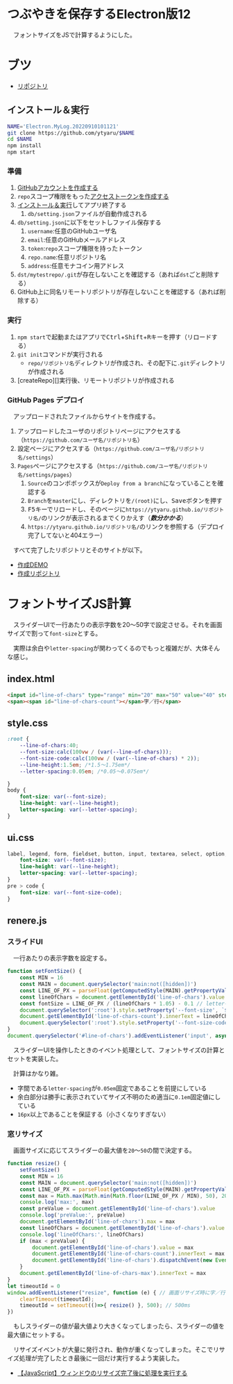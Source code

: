 # つぶやきを保存するElectron版12

　フォントサイズをJSで計算するようにした。

<!-- more -->

# ブツ

* [リポジトリ][]

[リポジトリ]:https://github.com/ytyaru/Electron.MyLog.20220910101121

## インストール＆実行

```sh
NAME='Electron.MyLog.20220910101121'
git clone https://github.com/ytyaru/$NAME
cd $NAME
npm install
npm start
```

### 準備

1. [GitHubアカウントを作成する](https://github.com/join)
1. `repo`スコープ権限をもった[アクセストークンを作成する](https://github.com/settings/tokens)
1. [インストール＆実行](#install_run)してアプリ終了する
	1. `db/setting.json`ファイルが自動作成される
1. `db/setting.json`に以下をセットしファイル保存する
	1. `username`:任意のGitHubユーザ名
	1. `email`:任意のGitHubメールアドレス
	1. `token`:`repo`スコープ権限を持ったトークン
	1. `repo.name`:任意リポジトリ名
	1. `address`:任意モナコイン用アドレス
1. `dst/mytestrepo/.git`が存在しないことを確認する（あれば`dst`ごと削除する）
1. GitHub上に同名リモートリポジトリが存在しないことを確認する（あれば削除する）

### 実行

1. `npm start`で起動またはアプリで<kbd>Ctrl</kbd>+<kbd>Shift</kbd>+<kbd>R</kbd>キーを押す（リロードする）
1. `git init`コマンドが実行される
	* `repo/リポジトリ名`ディレクトリが作成され、その配下に`.git`ディレクトリが作成される
1. [createRepo][]実行後、リモートリポジトリが作成される

### GitHub Pages デプロイ

　アップロードされたファイルからサイトを作成する。

1. アップロードしたユーザのリポジトリページにアクセスする（`https://github.com/ユーザ名/リポジトリ名`）
1. 設定ページにアクセスする（`https://github.com/ユーザ名/リポジトリ名/settings`）
1. `Pages`ページにアクセスする（`https://github.com/ユーザ名/リポジトリ名/settings/pages`）
    1. `Source`のコンボボックスが`Deploy from a branch`になっていることを確認する
    1. `Branch`を`master`にし、ディレクトリを`/(root)`にし、<kbd>Save</kbd>ボタンを押す
    1. <kbd>F5</kbd>キーでリロードし、そのページに`https://ytyaru.github.io/リポジトリ名/`のリンクが表示されるまでくりかえす（***数分かかる***）
    1. `https://ytyaru.github.io/リポジトリ名/`のリンクを参照する（デプロイ完了してないと404エラー）

　すべて完了したリポジトリとそのサイトが以下。

* [作成DEMO][]
* [作成リポジトリ][]

[作成DEMO]:https://ytyaru.github.io/Electron.MyLog.20220908121018.Site/
[作成リポジトリ]:https://github.com/ytyaru/Electron.MyLog.20220908121018.Site

# フォントサイズJS計算

　スライダーUIで一行あたりの表示字数を20〜50字で設定させる。それを画面サイズで割って`font-size`とする。

　実際は余白や`letter-spacing`が関わってくるのでもっと複雑だが、大体そんな感じ。

## index.html

```html
<input id="line-of-chars" type="range" min="20" max="50" value="40" step="1"></input>
<span><span id="line-of-chars-count"></span>字／行</span>
```

## style.css

```css
:root {
    --line-of-chars:40;
    --font-size:calc(100vw / (var(--line-of-chars)));
    --font-size-code:calc(100vw / (var(--line-of-chars) * 2));
    --line-height:1.5em; /*1.5〜1.75em*/
    --letter-spacing:0.05em; /*0.05〜0.075em*/

}
body {
    font-size: var(--font-size);
    line-height: var(--line-height);
    letter-spacing: var(--letter-spacing);
}
```

## ui.css

```css
label, legend, form, fieldset, button, input, textarea, select, option, output {
    font-size: var(--font-size);
    line-height: var(--line-height);
    letter-spacing: var(--letter-spacing);
}
pre > code {
    font-size: var(--font-size-code);
}
```

## renere.js

### スライドUI

　一行あたりの表示字数を設定する。

```javascript
function setFontSize() {
    const MIN = 16
    const MAIN = document.querySelector('main:not([hidden])')
    const LINE_OF_PX = parseFloat(getComputedStyle(MAIN).getPropertyValue('inline-size'))
    const lineOfChars = document.getElementById('line-of-chars').value
    const fontSize = LINE_OF_PX / (lineOfChars * 1.05) - 0.1 // letter-spacing:0.05em
    document.querySelector(':root').style.setProperty('--font-size', `${fontSize}px`);
    document.getElementById('line-of-chars-count').innerText = lineOfChars
    document.querySelector(':root').style.setProperty('--font-size-code', `${Math.max((fontSize / 2), MIN)}px`);
}
document.querySelector('#line-of-chars').addEventListener('input', async()=>{ setFontSize() })
```

　スライダーUIを操作したときのイベント処理として、フォントサイズの計算とセットを実装した。

　計算はかなり雑。

* 字間である`letter-spacing`が`0.05em`固定であることを前提にしている
* 余白部分は勝手に表示されていてサイズ不明のため適当に`0.1em`固定値にしている
* `16px`以上であることを保証する（小さくなりすぎない）

### 窓リサイズ

　画面サイズに応じてスライダーの最大値を`20`〜`50`の間で決定する。

```javascript
function resize() {
    setFontSize()
    const MIN = 16
    const MAIN = document.querySelector('main:not([hidden])')
    const LINE_OF_PX = parseFloat(getComputedStyle(MAIN).getPropertyValue('inline-size'))
    const max = Math.max(Math.min(Math.floor(LINE_OF_PX / MIN), 50), 20) // 20〜50字
    console.log('max:', max)
    const preValue = document.getElementById('line-of-chars').value
    console.log('preValue:', preValue)
    document.getElementById('line-of-chars').max = max
    const lineOfChars = document.getElementById('line-of-chars').value
    console.log('lineOfChars:', lineOfChars)
    if (max < preValue) {
        document.getElementById('line-of-chars').value = max
        document.getElementById('line-of-chars-count').innerText = max
        document.getElementById('line-of-chars').dispatchEvent(new Event('input', { bubbles: true, cancelable: true,}))
    }
    document.getElementById('line-of-chars-max').innerText = max
}
let timeoutId = 0
window.addEventListener("resize", function (e) { // 画面リサイズ時に字／行の最大値を計算・設定する
    clearTimeout(timeoutId);
    timeoutId = setTimeout(()=>{ resize() }, 500); // 500ms
})
```

　もしスライダーの値が最大値より大きくなってしまったら、スライダーの値を最大値にセットする。

　リサイズイベントが大量に発行され、動作が重くなってしまった。そこでリサイズ処理が完了したとき最後に一回だけ実行するよう実装した。

* [【JavaScript】ウィンドウのリサイズ完了後に処理を実行する][]

[【JavaScript】ウィンドウのリサイズ完了後に処理を実行する]:https://into-the-program.com/javascript-run-after-resize/

